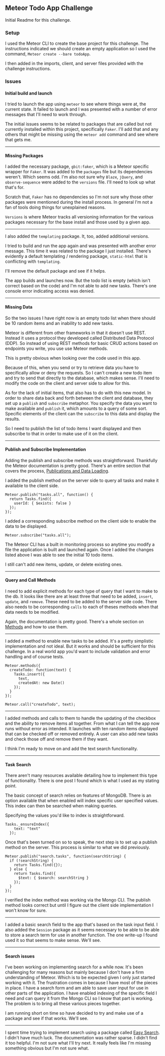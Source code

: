 ## Meteor Todo App Challenge

Initial Readme for this challenge.

### Setup

I used the Meteor CLI to create the base project for this challenge. The instructions indicated we should create an empty application so I used the command, `Meteor create --bare todoApp`.

I then added in the imports, client, and server files provided with the challenge instructions.

### Issues

#### Initial build and launch

I tried to launch the app using `meteor` to see where things were at, the current state. It failed to launch and I was presented with a number of error messages that I'll need to work through.

The initial issues seems to be related to packages that are called but not currently installed within this project, specifically `Faker`. I'll add that and any others that might be missing using the `meteor add` command and see where that gets me.

---

#### Missing Packages

I added the necessary package, `gbit:faker`, which is a Meteor specific wrapper for `Faker`. It was added to the `packages` file but its dependencies weren't. Which seems odd. I'm also not sure why `Blaze`, `jQuery`, and `observe-sequence` were added to the `versions` file. I'll need to look up what that's for.

Scratch that, `Faker` has no dependencies so I'm not sure why those other packages were mentioned during the install process. In general I'm not a fan of tools doing things for unexplained reasons.

`Versions` is where Meteor tracks all versioning information for the various packages necessary for the base install and those used by a given app.

---

I also added the `templating` package. It, too, added additional versions.

I tried to build and run the app again and was presented with another error message. This time it was related to the package I just installed. There's evidently a default templating / rendering package, `static-html` that is conflicting with `templating`.

I'll remove the default package and see if it helps.

The app builds and launches now. But the todo list is empty (which isn't correct based on the code) and I'm not able to add new tasks. There's one console error indicating access was denied.

---

#### Missing Data

So the two issues I have right now is an empty todo list when there should be 10 random items and an inability to add new tasks.

Meteor is different from other frameworks in that it doesn't use REST. Instead it uses a protocol they developed called Distributed Data Protocol (DDP). So instead of using REST methods for basic CRUD actions based on endpoints you write, you use use Meteor methods.

This is pretty obvious when looking over the code used in this app.

Because of this, when you send or try to retrieve data you have to specifically allow or deny the requests. So I can't create a new todo item and try to send that directly to the database, which makes sense. I'll need to modify the code on the client and server side to allow for this.

As for the lack of initial items, that also has to do with this new model. In order to share data back and forth between the client and database, they set up a `publish` and `subscribe` metaphor. You specify the data you want to make available and `publish` it, which amounts to a query of some sort. Specific elements of the client can the `subscribe` to this data and display the results.

So I need to publish the list of todo items I want displayed and then subscribe to that in order to make use of it on the client.

---

#### Publish and Subscribe Implementation

Adding the publish and subscribe methods was straightforward. Thankfully the Meteor documentation is pretty good. There's an entire section that covers the process, [Publications and Data Loading](https://guide.meteor.com/data-loading.html).

I added the publish method on the server side to query all tasks and make it available to the client side.

```
Meteor.publish("tasks.all", function() {
  return Tasks.find({
    userId: { $exists: false }
  });
});
```

I added a corresponding subscribe method on the client side to enable the data to be displayed.

```
Meteor.subscribe("tasks.all");
```

The Meteor CLI has a built in monitoring process so anytime you modify a file the application is built and launched again. Once I added the changes listed above I was able to see the initial 10 todo items.

I still can't add new items, update, or delete existing ones.

---

#### Query and Call Methods

I need to add explicit methods for each type of query that I want to make to the db. It looks like there are at least three that need to be added, `insert`, `update`, and `remove`. These need to be added to the server side code. There also needs to be corresponding `calls` to each of theses methods when that data needs to be modified.

Again, the documentation is pretty good. There's a whole section on [Methods](https://guide.meteor.com/methods.html) and how to use them.

---

I added a method to enable new tasks to be added. It's a pretty simplistic implementation and not ideal. But it works and should be sufficient for this challenge. In a real world app you'd want to include validation and error handling and of course tests.

```
Meteor.methods({
  createTodo: function(text) {
    Tasks.insert({
      text,
      createdAt: new Date()
    });
  }
});
```

```
Meteor.call("createTodo", text);
```

---

I added methods and calls to them to handle the updating of the checkbox and the ability to remove items all together. From what I can tell the app now runs without error as intended. It launches with ten random items displayed that can be checked off or removed entirely. A user can also add new tasks and check those off and remove them if they want.

I think I'm ready to move on and add the text search functionality.

---

#### Task Search

There aren't many resources available detailing how to implement this type of functionality. There is one post I found which is what I used as my stating point.

The basic concept of search relies on features of MongoDB. There is an option available that when enabled will index specific user specified values. This index can then be searched when making queries.

Specifying the values you'd like to index is straightforward.

```
Tasks._ensureIndex({
    text: "text"
  });
```

Once that's been turned on so to speak, the next step is to set up a publish method on the server. This process is similar to what we did previously.

```
Meteor.publish("search.tasks", function(searchString) {
  if (!searchString) {
    return Tasks.find({});
  } else {
    return Tasks.find({
      $text: { $search: searchString }
    });
  }
});
```

I verified the index method was working via the Mongo CLI. The publish method looks correct but until I figure out the client side implementation I won't know for sure.

---

I added a basic search field to the app that's based on the task input field. I also added the `Session` package as it seems necessary to be able to be able to store a search term for use in another function. The one write-up I found used it so that seems to make sense. We'll see.

---

#### Search issues

I've been working on implementing search for a while now. It's been challenging for many reasons but mainly because I don't have a firm understanding of Meteor. Which is to be expected given I only just started working with it. The frustration comes in because I have most of the pieces in place. I have a search form and am able to save user input for use in other parts of the application. I have enabled indexing of the specific field I need and can query it from the Mongo CLI so I know that part is working. The problem is to bring all these various pieces together.

I am running short on time so have decided to try and make use of a package and see if that works. We'll see.

---

I spent time trying to implement search using a package called [Easy Search](http://matteodem.github.io/meteor-easy-search/). I didn't have much luck. The documentation was rather sparse. I didn't find it too helpful. I'm not sure what I'll try next. It really feels like I'm missing something obvious but I'm not sure what.
